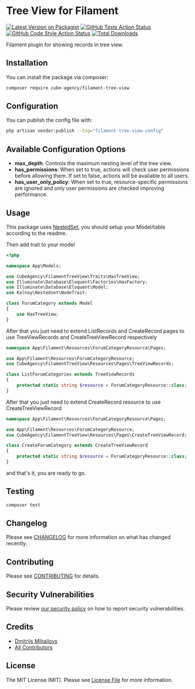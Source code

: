 # Tree View for Filament

[![Latest Version on Packagist](https://img.shields.io/packagist/v/cube-agency/filament-tree-view.svg?style=flat-square)](https://packagist.org/packages/cube-agency/filament-tree-view)
[![GitHub Tests Action Status](https://img.shields.io/github/actions/workflow/status/cube-agency/filament-tree-view/run-tests.yml?branch=main&label=tests&style=flat-square)](https://github.com/cube-agency/filament-tree-view/actions?query=workflow%3Arun-tests+branch%3Amain)
[![GitHub Code Style Action Status](https://img.shields.io/github/actions/workflow/status/cube-agency/filament-tree-view/fix-php-code-style-issues.yml?branch=main&label=code%20style&style=flat-square)](https://github.com/cube-agency/filament-tree-view/actions?query=workflow%3A"Fix+PHP+code+style+issues"+branch%3Amain)
[![Total Downloads](https://img.shields.io/packagist/dt/cube-agency/filament-tree-view.svg?style=flat-square)](https://packagist.org/packages/cube-agency/filament-tree-view)

Filament plugin for showing records in tree view.

## Installation

You can install the package via composer:

```bash
composer require cube-agency/filament-tree-view
```

## Configuration

You can publish the config file with:

```bash
php artisan vendor:publish --tag="filament-tree-view-config"
```

## Available Configuration Options

* **max_depth**: Controls the maximum nesting level of the tree view.
* **has_permissions**: When set to true, actions will check user permissions before allowing them. If set to false, actions will be available to all users.
* **has_user_only_policy**: When set to true, resource-specific permissions are ignored and only user permissions are checked improving performance.

## Usage
This package uses [NestedSet](https://github.com/lazychaser/laravel-nestedset), you should setup your Model/table according to the readme.

Then add trait to your model

```php
<?php

namespace App\Models;

use CubeAgency\FilamentTreeView\Traits\HasTreeView;
use Illuminate\Database\Eloquent\Factories\HasFactory;
use Illuminate\Database\Eloquent\Model;
use Kalnoy\Nestedset\NodeTrait;

class ForumCategory extends Model
{
    use HasTreeView;
}
```

After that you just need to extend ListRecords and CreateRecord pages to use TreeViewRecords and CreateTreeViewRecord respectively

```php
namespace App\Filament\Resources\ForumCategoryResource\Pages;

use App\Filament\Resources\ForumCategoryResource;
use CubeAgency\FilamentTreeView\Resources\Pages\TreeViewRecords;

class ListForumCategories extends TreeViewRecords
{
    protected static string $resource = ForumCategoryResource::class;
}
```

After that you just need to extend CreateRecord resource to use CreateTreeViewRecord

```php
namespace App\Filament\Resources\ForumCategoryResource\Pages;

use App\Filament\Resources\ForumCategoryResource;
use CubeAgency\FilamentTreeView\Resources\Pages\CreateTreeViewRecord;

class CreateForumCategory extends CreateTreeViewRecord
{
    protected static string $resource = ForumCategoryResource::class;
}
```

and that's it, you are ready to go.

## Testing

```bash
composer test
```

## Changelog

Please see [CHANGELOG](CHANGELOG.md) for more information on what has changed recently.

## Contributing

Please see [CONTRIBUTING](.github/CONTRIBUTING.md) for details.

## Security Vulnerabilities

Please review [our security policy](../../security/policy) on how to report security vulnerabilities.

## Credits

- [Dmitrijs Mihailovs](https://github.com/dmitrijs.mihailovs)
- [All Contributors](../../contributors)

## License

The MIT License (MIT). Please see [License File](LICENSE.md) for more information.
